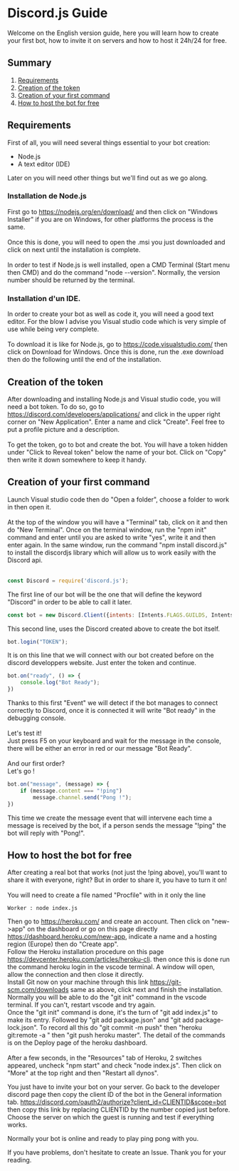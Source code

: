 # Discord.js Guide
Welcome on the English version guide, here you will learn how to create your first bot, how to invite it on servers and how to host it 24h/24 for free.

## Summary

1. [Requirements](https://github.com/bycop/discord.js-guide/blob/master/en.md#requirements)
2. [Creation of the token](https://github.com/bycop/discord.js-guide/blob/master/en.md#creation-of-the-token)
3. [Creation of your first command](https://github.com/bycop/discord.js-guide/blob/master/en.md#creation-of-your-first-command)
5. [How to host the bot for free](https://github.com/bycop/discord.js-guide/blob/master/en.md#creation-of-the-token)

## Requirements

First of all, you will need several things essential to your bot creation: 
- Node.js
- A text editor (IDE)

Later on you will need other things but we'll find out as we go along.

### Installation de Node.js

First go to https://nodejs.org/en/download/ and then click on "Windows Installer" if you are on Windows, for other platforms the process is the same.
<br><br>
Once this is done, you will need to open the .msi you just downloaded and click on next until the installation is complete.
<br><br>
In order to test if Node.js is well installed, open a CMD Terminal (Start menu then CMD) and do the command "node --version".
Normally, the version number should be returned by the terminal.

### Installation d'un IDE.

In order to create your bot as well as code it, you will need a good text editor. For the blow I advise you Visual studio code which is very simple of use while being very complete. 
<br><br>
To download it is like for Node.js, go to https://code.visualstudio.com/ then click on Download for Windows. Once this is done, run the .exe download then do the following until the end of the installation.

## Creation of the token

After downloading and installing Node.js and Visual studio code, you will need a bot token. To do so, go to https://discord.com/developers/applications/ and click in the upper right corner on "New Application". Enter a name and click "Create". Feel free to put a profile picture and a description.
<br><br>
To get the token, go to bot and create the bot. You will have a token hidden under "Click to Reveal token" below the name of your bot. Click on "Copy" then write it down somewhere to keep it handy.

## Creation of your first command

Launch Visual studio code then do "Open a folder", choose a folder to work in then open it.
<br><br>
At the top of the window you will have a "Terminal" tab, click on it and then do "New Terminal".
Once on the terminal window, run the "npm init" command and enter until you are asked to write "yes", write it and then enter again.
In the same window, run the command "npm install discord.js" to install the discordjs library which will allow us to work easily with the Discord api.
<br><br>
```javascript
const Discord = require('discord.js');
```
The first line of our bot will be the one that will define the keyword "Discord" in order to be able to call it later.
```javascript
const bot = new Discord.Client({intents: [Intents.FLAGS.GUILDS, Intents.FLAGS.GUILD_MESSAGES]});
```
This second line, uses the Discord created above to create the bot itself.
```javascript
bot.login("TOKEN");
```
It is on this line that we will connect with our bot created before on the discord developpers website. Just enter the token and continue.
```javascript
bot.on("ready", () => {
	console.log("Bot Ready");
})
```
Thanks to this first "Event" we will detect if the bot manages to connect correctly to Discord, once it is connected it will write "Bot ready" in the debugging console.
<br><br>
Let's test it! 
<br>
Just press F5 on your keyboard and wait for the message in the console, there will be either an error in red or our message "Bot Ready".
<br><br>
And our first order? 
<br>
Let's go ! 
```javascript
bot.on("message", (message) => {
	if (message.content === "!ping")
		message.channel.send("Pong !");
})
```
This time we create the message event that will intervene each time a message is received by the bot, if a person sends the message "!ping" the bot will reply with "Pong!".

## How to host the bot for free

After creating a real bot that works (not just the !ping above), you'll want to share it with everyone, right? But in order to share it, you have to turn it on!
<br><br>
You will need to create a file named "Procfile" with in it only the line
```
Worker : node index.js
```
Then go to https://heroku.com/ and create an account.
Then click on "new->app" on the dashboard or go on this page directly https://dashboard.heroku.com/new-app, indicate a name and a hosting region (Europe) then do "Create app".
<br>
Follow the Heroku installation procedure on this page https://devcenter.heroku.com/articles/heroku-cli.
then once this is done run the command heroku login in the vscode terminal. A window will open, allow the connection and then close it directly.
<br>
Install Git now on your machine through this link https://git-scm.com/downloads same as above, click next and finish the installation.
<br>
Normally you will be able to do the "git init" command in the vscode terminal. If you can't, restart vscode and try again.
<br>
Once the "git init" command is done, it's the turn of "git add index.js" to make its entry. Followed by "git add package.json" and "git add package-lock.json".
To record all this do "git commit -m push" then "heroku git:remote -a <Name of the bot filled in on Heroku>" then "git push heroku master". The detail of the commands is on the Deploy page of the heroku dashboard.
<br><br>
After a few seconds, in the "Resources" tab of Heroku, 2 switches appeared, uncheck "npm start" and check "node index.js". Then click on "More" at the top right and then "Restart all dynos".

You just have to invite your bot on your server. Go back to the developer discord page then copy the client ID of the bot in the General information tab. https://discord.com/oauth2/authorize?client_id=CLIENTID&scope=bot then copy this link by replacing CLIENTID by the number copied just before. Choose the server on which the guest is running and test if everything works.

Normally your bot is online and ready to play ping pong with you.

If you have problems, don't hesitate to create an Issue.
Thank you for your reading.
